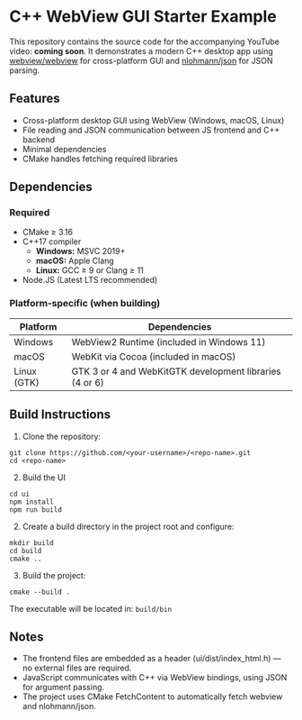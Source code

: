 # C++ WebView GUI Starter Example

This repository contains the source code for the accompanying YouTube video: **coming soon**. It demonstrates a modern C++ desktop app using [webview/webview](https://github.com/webview/webview) for cross-platform GUI and [nlohmann/json](https://github.com/nlohmann/json) for JSON parsing.

## Features

* Cross-platform desktop GUI using WebView (Windows, macOS, Linux)
* File reading and JSON communication between JS frontend and C++ backend
* Minimal dependencies
* CMake handles fetching required libraries

## Dependencies

### Required

* CMake ≥ 3.16
* C++17 compiler
    * **Windows:** MSVC 2019+
    * **macOS:** Apple Clang
    * **Linux:** GCC ≥ 9 or Clang ≥ 11
* Node.JS (Latest LTS recommended)

### Platform-specific (when building)

| Platform | Dependencies |
|-|-|
| Windows | WebView2 Runtime (included in Windows 11) |
| macOS | WebKit via Cocoa (included in macOS) |
| Linux (GTK) |	GTK 3 or 4 and WebKitGTK development libraries (4 or 6) |

## Build Instructions

1. Clone the repository:

```
git clone https://github.com/<your-username>/<repo-name>.git
cd <repo-name>
```

2. Build the UI
```
cd ui
npm install
npm run build
```

2. Create a build directory in the project root and configure:
```
mkdir build
cd build
cmake ..
```

3. Build the project:
```
cmake --build .
```

The executable will be located in: `build/bin`

## Notes

* The frontend files are embedded as a header (ui/dist/index_html.h) — no external files are required.
* JavaScript communicates with C++ via WebView bindings, using JSON for argument passing.
* The project uses CMake FetchContent to automatically fetch webview and nlohmann/json.
